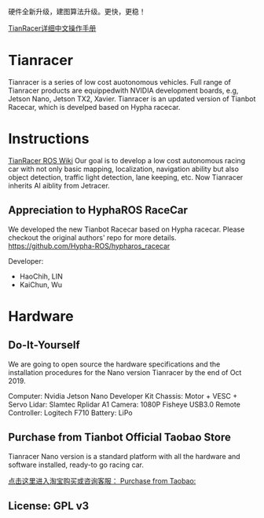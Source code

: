 硬件全新升级，建图算法升级。更快，更稳！ 

[TianRacer详细中文操作手册](http://doc.tianbot.com/tianracer)  

# Tianracer
Tianracer is a series of low cost auotonomous vehicles. Full range of Tianracer products are equippedwith NVIDIA development boards, e.g, Jetson Nano, Jetson TX2, Xavier. Tianracer is an updated version of Tianbot Racecar, which is develped based on Hypha racecar.

# Instructions
[TianRacer ROS Wiki](https://wiki.ros.org/tianracer)
Our goal is to develop a low cost autonomous racing car with not only basic mapping, localization, navigation ability but also object detection, traffic light detection, lane keeping, etc. Now Tianracer inherits AI aiblity from Jetracer.

## Appreciation to HyphaROS RaceCar 

We developed the new Tianbot Racecar based on Hypha racecar. Please checkout the original authors' repo for more details.
https://github.com/Hypha-ROS/hypharos_racecar

Developer:   
* HaoChih, LIN  
* KaiChun, Wu  


# Hardware 

## Do-It-Yourself
We are going to open source the hardware specifications and the installation procedures for the Nano version Tianracer by the end of Oct 2019.

Computer: Nvidia Jetson Nano Developer Kit
Chassis: Motor + VESC + Servo
Lidar: Slamtec Rplidar A1
Camera: 1080P Fisheye USB3.0
Remote Controller: Logitech F710
Battery: LiPo

## Purchase from Tianbot Official Taobao Store

Tianracer Nano version is a standard platform with all the hardware and software installed, ready-to go racing car. 
 
[点击这里进入淘宝购买或咨询客服： Purchase from Taobao:](https://item.taobao.com/item.htm?id=564703378940)  
  
## License: GPL v3  




